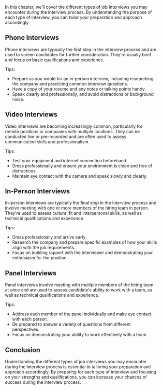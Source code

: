 
In this chapter, we'll cover the different types of job interviews you may encounter during the interview process. By understanding the purpose of each type of interview, you can tailor your preparation and approach accordingly.

Phone Interviews
----------------

Phone interviews are typically the first step in the interview process and are used to screen candidates for further consideration. They're usually brief and focus on basic qualifications and experience.

Tips:

* Prepare as you would for an in-person interview, including researching the company and practicing common interview questions.
* Have a copy of your resume and any notes or talking points handy.
* Speak clearly and professionally, and avoid distractions or background noise.

Video Interviews
----------------

Video interviews are becoming increasingly common, particularly for remote positions or companies with multiple locations. They can be conducted live or pre-recorded and are often used to assess communication skills and professionalism.

Tips:

* Test your equipment and internet connection beforehand.
* Dress professionally and ensure your environment is clean and free of distractions.
* Maintain eye contact with the camera and speak slowly and clearly.

In-Person Interviews
--------------------

In-person interviews are typically the final step in the interview process and involve meeting with one or more members of the hiring team in person. They're used to assess cultural fit and interpersonal skills, as well as technical qualifications and experience.

Tips:

* Dress professionally and arrive early.
* Research the company and prepare specific examples of how your skills align with the job requirements.
* Focus on building rapport with the interviewer and demonstrating your enthusiasm for the position.

Panel Interviews
----------------

Panel interviews involve meeting with multiple members of the hiring team at once and are used to assess candidate's ability to work with a team, as well as technical qualifications and experience.

Tips:

* Address each member of the panel individually and make eye contact with each person.
* Be prepared to answer a variety of questions from different perspectives.
* Focus on demonstrating your ability to work effectively with a team.

Conclusion
----------

Understanding the different types of job interviews you may encounter during the interview process is essential to tailoring your preparation and approach accordingly. By preparing for each type of interview and focusing on your strengths and qualifications, you can increase your chances of success during the interview process.
